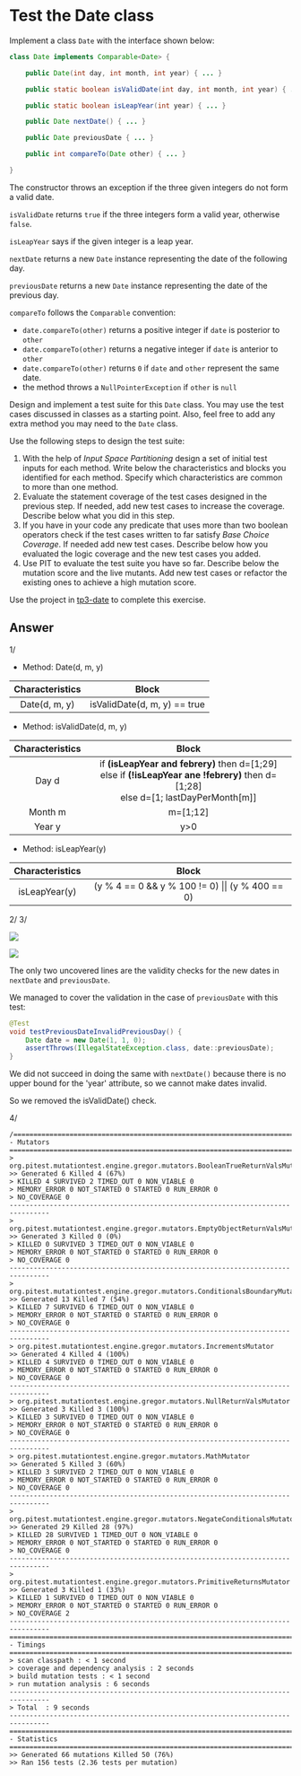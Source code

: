 # Test the Date class

Implement a class `Date` with the interface shown below:

```java
class Date implements Comparable<Date> {

    public Date(int day, int month, int year) { ... }

    public static boolean isValidDate(int day, int month, int year) { ... }

    public static boolean isLeapYear(int year) { ... }

    public Date nextDate() { ... }

    public Date previousDate { ... }

    public int compareTo(Date other) { ... }

}
```

The constructor throws an exception if the three given integers do not form a valid date.

`isValidDate` returns `true` if the three integers form a valid year, otherwise `false`.

`isLeapYear` says if the given integer is a leap year.

`nextDate` returns a new `Date` instance representing the date of the following day.

`previousDate` returns a new `Date` instance representing the date of the previous day.

`compareTo` follows the `Comparable` convention:

* `date.compareTo(other)` returns a positive integer if `date` is posterior to `other`
* `date.compareTo(other)` returns a negative integer if `date` is anterior to `other`
* `date.compareTo(other)` returns `0` if `date` and `other` represent the same date.
* the method throws a `NullPointerException` if `other` is `null` 

Design and implement a test suite for this `Date` class.
You may use the test cases discussed in classes as a starting point. 
Also, feel free to add any extra method you may need to the `Date` class.


Use the following steps to design the test suite:

1. With the help of *Input Space Partitioning* design a set of initial test inputs for each method. Write below the characteristics and blocks you identified for each method. Specify which characteristics are common to more than one method.
2. Evaluate the statement coverage of the test cases designed in the previous step. If needed, add new test cases to increase the coverage. Describe below what you did in this step.
3. If you have in your code any predicate that uses more than two boolean operators check if the test cases written to far satisfy *Base Choice Coverage*. If needed add new test cases. Describe below how you evaluated the logic coverage and the new test cases you added.
4. Use PIT to evaluate the test suite you have so far. Describe below the mutation score and the live mutants. Add new test cases or refactor the existing ones to achieve a high mutation score.

Use the project in [tp3-date](../code/tp3-date) to complete this exercise.

## Answer

1/

- Method: Date(d, m, y)

| Characteristics | Block |
| :--: | :--: |
| Date(d, m, y) | isValidDate(d, m, y) == true |

- Method: isValidDate(d, m, y)

| Characteristics | Block |
| :--: | :--: |
| Day d | if **(isLeapYear and febrery)** then d=[1;29] <br>else if **(!isLeapYear ane !febrery)** then d=[1;28]<br>else d=[1; lastDayPerMonth[m]] |
| Month m | m=[1;12] |
| Year y | y>0 |
 
- Method: isLeapYear(y)

| Characteristics | Block |
| :--: | :--: |
| isLeapYear(y) | (y % 4 == 0 && y % 100 != 0) \|\| (y % 400 == 0) |

2/ 3/

![](img/image-1.png)

![](img/image-2.png)

The only two uncovered lines are the validity checks for the new dates in `nextDate` and `previousDate`.

We managed to cover the validation in the case of `previousDate` with this test:

```java
@Test  
void testPreviousDateInvalidPreviousDay() {  
    Date date = new Date(1, 1, 0);  
    assertThrows(IllegalStateException.class, date::previousDate);  
}
```

We did not succeed in doing the same with `nextDate()` because there is no upper bound for the 'year' attribute, so we cannot make dates invalid. 

So we removed the isValidDate() check.

4/

```
/================================================================================
- Mutators
================================================================================
> org.pitest.mutationtest.engine.gregor.mutators.BooleanTrueReturnValsMutator
>> Generated 6 Killed 4 (67%)
> KILLED 4 SURVIVED 2 TIMED_OUT 0 NON_VIABLE 0 
> MEMORY_ERROR 0 NOT_STARTED 0 STARTED 0 RUN_ERROR 0 
> NO_COVERAGE 0 
--------------------------------------------------------------------------------
> org.pitest.mutationtest.engine.gregor.mutators.EmptyObjectReturnValsMutator
>> Generated 3 Killed 0 (0%)
> KILLED 0 SURVIVED 3 TIMED_OUT 0 NON_VIABLE 0 
> MEMORY_ERROR 0 NOT_STARTED 0 STARTED 0 RUN_ERROR 0 
> NO_COVERAGE 0 
--------------------------------------------------------------------------------
> org.pitest.mutationtest.engine.gregor.mutators.ConditionalsBoundaryMutator
>> Generated 13 Killed 7 (54%)
> KILLED 7 SURVIVED 6 TIMED_OUT 0 NON_VIABLE 0 
> MEMORY_ERROR 0 NOT_STARTED 0 STARTED 0 RUN_ERROR 0 
> NO_COVERAGE 0 
--------------------------------------------------------------------------------
> org.pitest.mutationtest.engine.gregor.mutators.IncrementsMutator
>> Generated 4 Killed 4 (100%)
> KILLED 4 SURVIVED 0 TIMED_OUT 0 NON_VIABLE 0 
> MEMORY_ERROR 0 NOT_STARTED 0 STARTED 0 RUN_ERROR 0 
> NO_COVERAGE 0 
--------------------------------------------------------------------------------
> org.pitest.mutationtest.engine.gregor.mutators.NullReturnValsMutator
>> Generated 3 Killed 3 (100%)
> KILLED 3 SURVIVED 0 TIMED_OUT 0 NON_VIABLE 0 
> MEMORY_ERROR 0 NOT_STARTED 0 STARTED 0 RUN_ERROR 0 
> NO_COVERAGE 0 
--------------------------------------------------------------------------------
> org.pitest.mutationtest.engine.gregor.mutators.MathMutator
>> Generated 5 Killed 3 (60%)
> KILLED 3 SURVIVED 2 TIMED_OUT 0 NON_VIABLE 0 
> MEMORY_ERROR 0 NOT_STARTED 0 STARTED 0 RUN_ERROR 0 
> NO_COVERAGE 0 
--------------------------------------------------------------------------------
> org.pitest.mutationtest.engine.gregor.mutators.NegateConditionalsMutator
>> Generated 29 Killed 28 (97%)
> KILLED 28 SURVIVED 1 TIMED_OUT 0 NON_VIABLE 0 
> MEMORY_ERROR 0 NOT_STARTED 0 STARTED 0 RUN_ERROR 0 
> NO_COVERAGE 0 
--------------------------------------------------------------------------------
> org.pitest.mutationtest.engine.gregor.mutators.PrimitiveReturnsMutator
>> Generated 3 Killed 1 (33%)
> KILLED 1 SURVIVED 0 TIMED_OUT 0 NON_VIABLE 0 
> MEMORY_ERROR 0 NOT_STARTED 0 STARTED 0 RUN_ERROR 0 
> NO_COVERAGE 2 
--------------------------------------------------------------------------------
================================================================================
- Timings
================================================================================
> scan classpath : < 1 second
> coverage and dependency analysis : 2 seconds
> build mutation tests : < 1 second
> run mutation analysis : 6 seconds
--------------------------------------------------------------------------------
> Total  : 9 seconds
--------------------------------------------------------------------------------
================================================================================
- Statistics
================================================================================
>> Generated 66 mutations Killed 50 (76%)
>> Ran 156 tests (2.36 tests per mutation)
```
